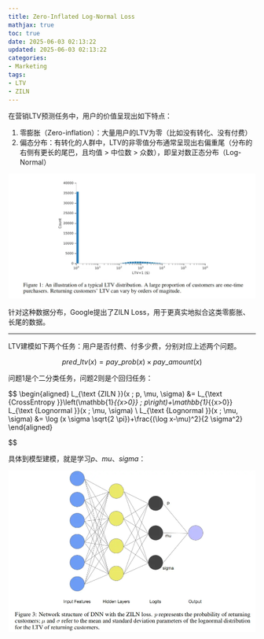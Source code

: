 ```yaml
---
title: Zero-Inflated Log-Normal Loss
mathjax: true
toc: true
date: 2025-06-03 02:13:22
updated: 2025-06-03 02:13:22
categories:
- Marketing
tags:
- LTV
- ZILN
---
```


在营销LTV预测任务中，用户的价值呈现出如下特点：
1. 零膨胀（Zero-inflation）：大量用户的LTV为零（比如没有转化、没有付费）
2. 偏态分布：有转化的人群中，LTV的非零值分布通常呈现出右偏重尾（分布的右侧有更长的尾巴，且均值 > 中位数 > 众数），即呈对数正态分布（Log-Normal）

<!--more-->

![data distribution](https://github.com/TransformersWsz/picx-images-hosting/raw/master/image.5fktxue58n.webp)

针对这种数据分布，Google提出了ZILN Loss，用于更真实地拟合这类零膨胀、长尾的数据。

___

LTV建模如下两个任务：用户是否付费、付多少费，分别对应上述两个问题。

$$
pred\_ltv(x) = pay\_prob(x) \times pay\_amount(x)
$$

问题1是个二分类任务，问题2则是个回归任务：

$$
\begin{aligned}
    L_{\text {ZILN }}(x ; p, \mu, \sigma) &= L_{\text {CrossEntropy }}\left(\mathbb{1}_{\{x>0\}} ; p\right)+\mathbb{1}_{\{x>0\}} L_{\text {Lognormal }}(x ; \mu, \sigma) \\
    L_{\text {Lognormal }}(x ; \mu, \sigma) &= \log (x \sigma \sqrt{2 \pi})+\frac{(\log x-\mu)^2}{2 \sigma^2}
\end{aligned}

$$

具体到模型建模，就是学习$p$、$mu$、$sigma$：

![model](https://github.com/TransformersWsz/picx-images-hosting/raw/master/image.2ks5s2w4g9.webp)

